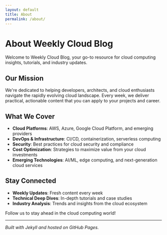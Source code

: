 ```yaml
---
layout: default
title: About
permalink: /about/
---
```


# About Weekly Cloud Blog

Welcome to Weekly Cloud Blog, your go-to resource for cloud computing insights, tutorials, and industry updates.

## Our Mission

We're dedicated to helping developers, architects, and cloud enthusiasts navigate the rapidly evolving cloud landscape. Every week, we deliver practical, actionable content that you can apply to your projects and career.

## What We Cover

- **Cloud Platforms**: AWS, Azure, Google Cloud Platform, and emerging providers
- **DevOps & Infrastructure**: CI/CD, containerization, serverless computing
- **Security**: Best practices for cloud security and compliance
- **Cost Optimization**: Strategies to maximize value from your cloud investments
- **Emerging Technologies**: AI/ML, edge computing, and next-generation cloud services

## Stay Connected

- **Weekly Updates**: Fresh content every week
- **Technical Deep Dives**: In-depth tutorials and case studies
- **Industry Analysis**: Trends and insights from the cloud ecosystem

Follow us to stay ahead in the cloud computing world!

---

*Built with Jekyll and hosted on GitHub Pages.*